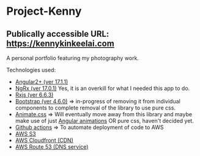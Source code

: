 # Project-Kenny

## Publically accessible URL: https://kennykinkeelai.com

A personal portfolio featuring my photography work.

Technologies used:

- [Angular2+ (ver 17.1.1)](https://angular.dev/)
- [NgRx (ver 17.0.1)](https://ngrx.io/) Yes, it is an overkill for what I needed this app to do.
- [Rxjs (ver 6.6.3)](https://rxjs.dev/)
- [Bootstrap (ver 4.6.0)](https://getbootstrap.com/) => in-progress of removing it from individual components to complete removal of the library to use pure css.
- [Animate.css](https://animate.style/) => Will eventually move away from this library and maybe make use of just [Angular animations](https://angular.io/guide/animations/) OR pure css, haven't decided yet.
- [Github actions](https://github.com/features/actions/) => To automate deployment of code to AWS
- [AWS S3](https://aws.amazon.com/s3/)
- [AWS Cloudfront (CDN)](https://aws.amazon.com/cloudfront/)
- [AWS Route 53 (DNS service) ](https://aws.amazon.com/route53/)
